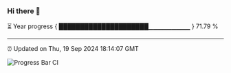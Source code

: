 ### Hi there 👋

⏳ Year progress { █████████████████████▁▁▁▁▁▁▁▁▁ } 71.79 %

---

⏰ Updated on Thu, 19 Sep 2024 18:14:07 GMT

![Progress Bar CI](https://github.com/code-lakshay/GitHub-Actions-Demo/workflows/Progress%20Bar%20CI/badge.svg)
